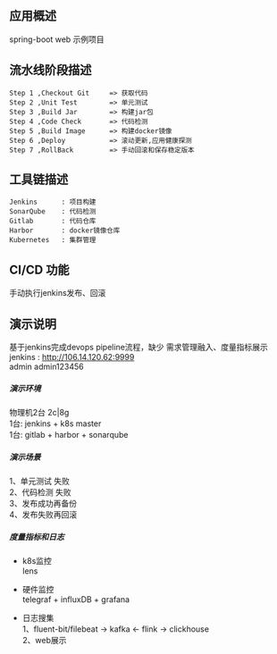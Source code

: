 ## 应用概述
spring-boot web 示例项目  

## 流水线阶段描述 
```
Step 1 ,Checkout Git     => 获取代码   
Step 2 ,Unit Test        => 单元测试
Step 3 ,Build Jar        => 构建jar包
Step 4 ,Code Check       => 代码检测   
Step 5 ,Build Image      => 构建docker镜像   
Step 6 ,Deploy           => 滚动更新,应用健康探测  
Step 7 ,RollBack         => 手动回滚和保存稳定版本       
```

## 工具链描述 
```
Jenkins      : 项目构建   
SonarQube    : 代码检测   
Gitlab       : 代码仓库   
Harbor       : docker镜像仓库   
Kubernetes   : 集群管理   
```
## CI/CD 功能
手动执行jenkins发布、回滚   

## 演示说明
基于jenkins完成devops pipeline流程，缺少 需求管理融入、度量指标展示   
jenkins : http://106.14.120.62:9999    
admin admin123456   

##### 演示环境  
物理机2台 2c|8g  
1台: jenkins + k8s master  
1台: gitlab + harbor + sonarqube  

##### 演示场景  
1、单元测试 失败  
2、代码检测 失败  
3、发布成功再备份    
4、发布失败再回滚   

##### 度量指标和日志    
- k8s监控  
lens   

- 硬件监控  
telegraf + influxDB + grafana  

- 日志搜集   
1、fluent-bit/filebeat -> kafka <- flink -> clickhouse  
2、web展示  

